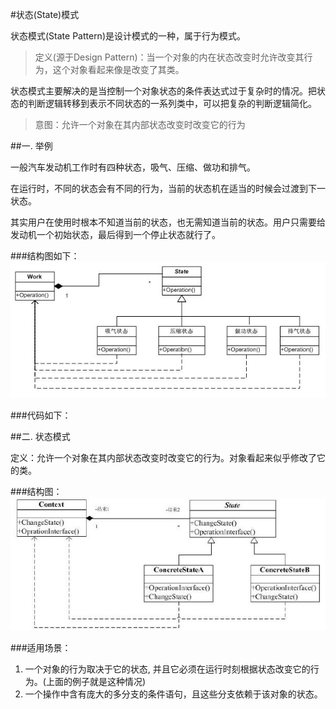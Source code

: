 #状态(State)模式

状态模式(State Pattern)是设计模式的一种，属于行为模式。

>定义(源于Design Pattern)：当一个对象的内在状态改变时允许改变其行为，这个对象看起来像是改变了其类。

状态模式主要解决的是当控制一个对象状态的条件表达式过于复杂时的情况。把状态的判断逻辑转移到表示不同状态的一系列类中，可以把复杂的判断逻辑简化。

>意图：允许一个对象在其内部状态改变时改变它的行为

##一. 举例

一般汽车发动机工作时有四种状态，吸气、压缩、做功和排气。

在运行时，不同的状态会有不同的行为，当前的状态机在适当的时候会过渡到下一状态。

其实用户在使用时根本不知道当前的状态，也无需知道当前的状态。用户只需要给发动机一个初始状态，最后得到一个停止状态就行了。

###结构图如下：
![结构图](./uml1.png)

###代码如下：

##二. 状态模式

定义：允许一个对象在其内部状态改变时改变它的行为。对象看起来似乎修改了它的类。

###结构图：
![结构图](./uml2.png)


###适用场景：

1. 一个对象的行为取决于它的状态, 并且它必须在运行时刻根据状态改变它的行为。(上面的例子就是这种情况)
2. 一个操作中含有庞大的多分支的条件语句，且这些分支依赖于该对象的状态。